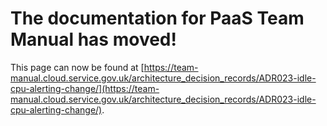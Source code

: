 
# The documentation for PaaS Team Manual has moved!
This page can now be found at [https://team-manual.cloud.service.gov.uk/architecture_decision_records/ADR023-idle-cpu-alerting-change/](https://team-manual.cloud.service.gov.uk/architecture_decision_records/ADR023-idle-cpu-alerting-change/).
